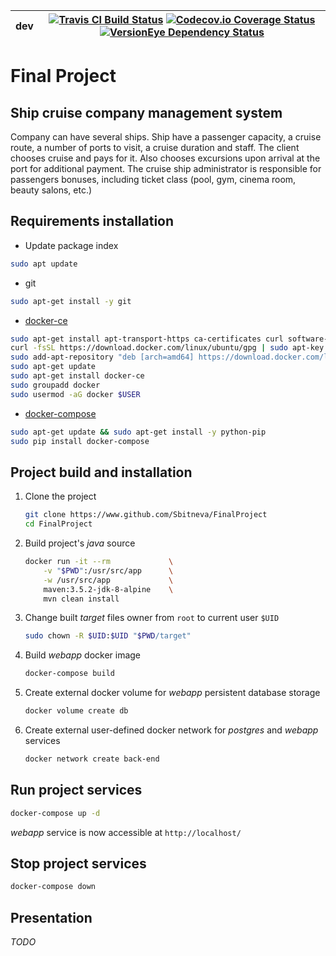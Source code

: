 | **dev** | [![Travis CI Build Status](https://img.shields.io/travis/Sbitneva/FinalProject/dev.svg?style=flat-square)](https://travis-ci.org/Sbitneva/FinalProject) [![Codecov.io Coverage Status](https://img.shields.io/codecov/c/github/Sbitneva/FinalProject/dev.svg?style=flat-square)](https://codecov.io/gh/Sbitneva/FinalProject) [![VersionEye Dependency Status](https://www.versioneye.com/user/projects/5a57df910fb24f3b4514c58e/badge.svg?style=flat-square)](https://www.versioneye.com/user/projects/5a57df910fb24f3b4514c58e) |
|---|---|

# Final Project

## Ship cruise company management system

Company can have several ships.
Ship have a passenger capacity, a cruise route, a number of ports to visit, a cruise duration and staff. The client chooses cruise and pays for it. Also chooses excursions upon arrival at the port for additional payment. The cruise ship administrator is responsible for passengers bonuses, including ticket class (pool, gym, cinema room, beauty salons, etc.)

## Requirements installation

- Update package index
```bash
sudo apt update
```

- git
```bash
sudo apt-get install -y git
```

- [docker-ce](https://docs.docker.com/engine/installation/linux/docker-ce/ubuntu/#install-docker-ce)
```bash
sudo apt-get install apt-transport-https ca-certificates curl software-properties-common
curl -fsSL https://download.docker.com/linux/ubuntu/gpg | sudo apt-key add -
sudo add-apt-repository "deb [arch=amd64] https://download.docker.com/linux/ubuntu $(lsb_release -cs) stable"
sudo apt-get update
sudo apt-get install docker-ce
sudo groupadd docker
sudo usermod -aG docker $USER
```

- [docker-compose](https://docs.docker.com/compose/install/#install-compose)
```bash
sudo apt-get update && sudo apt-get install -y python-pip
sudo pip install docker-compose
```

## Project build and installation

1. Clone the project
    ```bash
    git clone https://www.github.com/Sbitneva/FinalProject
    cd FinalProject
    ```
2. Build project's _java_ source
    ```bash
    docker run -it --rm             \
        -v "$PWD":/usr/src/app      \
        -w /usr/src/app             \
        maven:3.5.2-jdk-8-alpine    \
        mvn clean install
    ```
3. Change built _target_ files owner from `root` to current user `$UID`
    ```bash
    sudo chown -R $UID:$UID "$PWD/target"
    ```
4. Build _webapp_ docker image
    ```bash
    docker-compose build
    ```
5. Create external docker volume for _webapp_ persistent database storage
    ```bash
    docker volume create db
    ```
6. Create external user-defined docker network for _postgres_ and _webapp_ services
    ```bash
    docker network create back-end
    ```

## Run project services

```bash
docker-compose up -d
```

_webapp_ service is now accessible at `http://localhost/`

## Stop project services

```bash
docker-compose down
```

## Presentation
_TODO_
